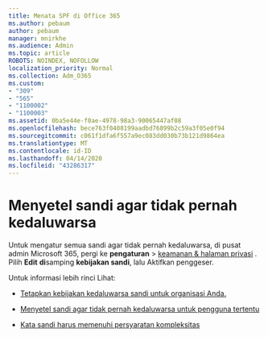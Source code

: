 ```yaml
---
title: Menata SPF di Office 365
ms.author: pebaum
author: pebaum
manager: mnirkhe
ms.audience: Admin
ms.topic: article
ROBOTS: NOINDEX, NOFOLLOW
localization_priority: Normal
ms.collection: Adm_O365
ms.custom:
- "309"
- "565"
- "1100002"
- "1100003"
ms.assetid: 0ba5e44e-f0ae-4978-98a3-90065447af08
ms.openlocfilehash: bece763f0408199aadbd76899b2c59a3f05e0f94
ms.sourcegitcommit: c061f1dfa6f557a9ec083dd030b73b121d9864ea
ms.translationtype: MT
ms.contentlocale: id-ID
ms.lasthandoff: 04/14/2020
ms.locfileid: "43286317"
---
```

# <a name="set-passwords-to-never-expire"></a>Menyetel sandi agar tidak pernah kedaluwarsa

Untuk mengatur semua sandi agar tidak pernah kedaluwarsa, di pusat admin Microsoft 365, pergi ke **pengaturan** > [keamanan &amp; halaman privasi](https://portal.office.com/adminportal/home#/settings/security) . Pilih **Edit** **di**samping **kebijakan sandi**, lalu Aktifkan penggeser.
  
Untuk informasi lebih rinci Lihat: 

- [Tetapkan kebijakan kedaluwarsa sandi untuk organisasi Anda.](https://docs.microsoft.com/office365/admin/manage/set-password-expiration-policy)
  
- [Menyetel sandi agar tidak pernah kedaluwarsa untuk pengguna tertentu](https://docs.microsoft.com/office365/admin/add-users/set-password-to-never-expire)

- [Kata sandi harus memenuhi persyaratan kompleksitas](https://docs.microsoft.com/windows/security/threat-protection/security-policy-settings/password-must-meet-complexity-requirements)
  